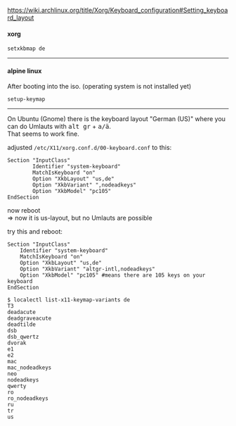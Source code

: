 https://wiki.archlinux.org/title/Xorg/Keyboard_configuration#Setting_keyboard_layout

#### xorg

```
setxkbmap de
```

***

#### alpine linux

After booting into the iso. (operating system is not installed yet)
```
setup-keymap
```

***

On Ubuntu (Gnome) there is the keyboard layout "German (US)" where you can do Umlauts with <kbd>alt gr</kbd> + <kbd>a/ä</kbd>.\
That seems to work fine.

adjusted `/etc/X11/xorg.conf.d/00-keyboard.conf` to this:
```
Section "InputClass"
        Identifier "system-keyboard"
        MatchIsKeyboard "on"
        Option "XkbLayout" "us,de"
		Option "XkbVariant" ",nodeadkeys"
        Option "XkbModel" "pc105"
EndSection
```
now reboot\
=> now it is us-layout, but no Umlauts are possible

try this and reboot:
```
Section "InputClass"
	Identifier "system-keyboard"
	MatchIsKeyboard "on"
	Option "XkbLayout" "us,de"
	Option "XkbVariant" "altgr-intl,nodeadkeys"
	Option "XkbModel" "pc105" #means there are 105 keys on your keyboard
EndSection
```

```
$ localectl list-x11-keymap-variants de
T3
deadacute
deadgraveacute
deadtilde
dsb
dsb_qwertz
dvorak
e1
e2
mac
mac_nodeadkeys
neo
nodeadkeys
qwerty
ro
ro_nodeadkeys
ru
tr
us
```
